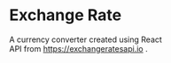 # Exchange Rate
A currency converter created using React <br/>
API from https://exchangeratesapi.io .
